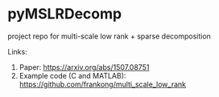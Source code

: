 # pyMSLRDecomp
project repo for multi-scale low rank + sparse decomposition

Links:
1. Paper: https://arxiv.org/abs/1507.08751
2. Example code (C and MATLAB): https://github.com/frankong/multi_scale_low_rank

